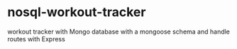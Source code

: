 # nosql-workout-tracker
workout tracker with Mongo database with a mongoose schema and handle routes with Express
